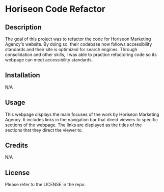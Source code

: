 # Horiseon Code Refactor

## Description

The goal of this project was to refactor the code for Horiseon Marketing Agency's website. By doing so, their codebase now follows accessibility standards and their site is optimized for search engines. Through consolidation and other skills, I was able to practice refactoring code so its webpage can meet accessibility standards.

## Installation

N/A

## Usage

This webpage displays the main focuses of the work by Horiseon Marketing Agency. It includes links in the navigation bar that direct viewers to specific sections of the webpage. The links are displayed as the titles of the sections that they direct the viewer to. 

## Credits

N/A

## License 
Please refer to the LICENSE in the repo.